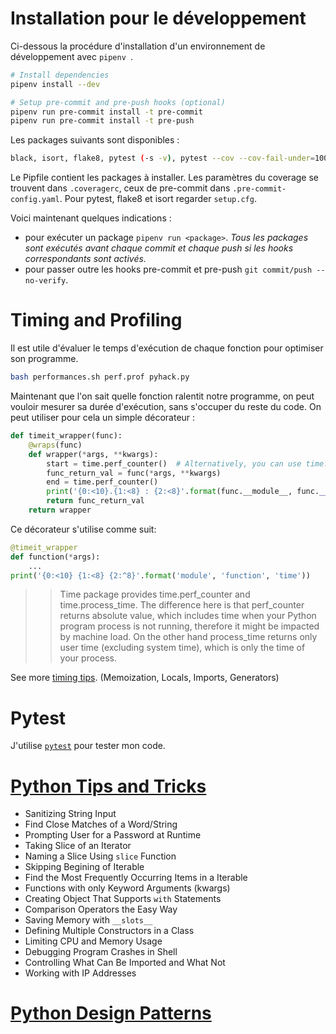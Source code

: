 # Installation pour le développement
Ci-dessous la procédure d'installation d'un environnement de développement avec ```pipenv ```.
```sh
# Install dependencies
pipenv install --dev

# Setup pre-commit and pre-push hooks (optional)
pipenv run pre-commit install -t pre-commit
pipenv run pre-commit install -t pre-push
```
Les packages suivants sont disponibles :
```sh
black, isort, flake8, pytest (-s -v), pytest --cov --cov-fail-under=100
```

Le Pipfile contient les packages à installer.
Les paramètres du coverage se trouvent dans ```.coveragerc```, ceux de pre-commit dans ```.pre-commit-config.yaml```.
Pour pytest, flake8 et isort regarder ```setup.cfg```.

Voici maintenant quelques indications :
 - pour exécuter un package ```pipenv run <package>```.
 *Tous les packages sont exécutés avant chaque commit et chaque push si les hooks correspondants sont activés.*
 - pour passer outre les hooks pre-commit et pre-push ```git commit/push --no-verify```.

# Timing and Profiling
Il est utile d'évaluer le temps d'exécution de chaque fonction pour optimiser son programme.
```sh
bash performances.sh perf.prof pyhack.py
```
Maintenant que l'on sait quelle fonction ralentit notre programme, on peut vouloir mesurer sa durée d'exécution, sans s'occuper du reste du code. On peut utiliser pour cela un simple décorateur :
```python
def timeit_wrapper(func):
    @wraps(func)
    def wrapper(*args, **kwargs):
        start = time.perf_counter()  # Alternatively, you can use time.process_time()
        func_return_val = func(*args, **kwargs)
        end = time.perf_counter()
        print('{0:<10}.{1:<8} : {2:<8}'.format(func.__module__, func.__name__, end - start))
        return func_return_val
    return wrapper
```
Ce décorateur s'utilise comme suit:
```python
@timeit_wrapper
def function(*args):
    ...
print('{0:<10} {1:<8} {2:^8}'.format('module', 'function', 'time'))
```

> > Time package provides time.perf_counter and time.process_time. The difference here is that perf_counter returns absolute value, which includes time when your Python program process is not running, therefore it might be impacted by machine load. On the other hand process_time returns only user time (excluding system time), which is only the time of your process.

See more [timing tips](timing-tips.md). (Memoization, Locals, Imports, Generators)

# Pytest

J'utilise [```pytest```](pytest.md) pour tester mon code.

# [Python Tips and Tricks](python-tips-and-tricks.md)

 * Sanitizing String Input
 * Find Close Matches of a Word/String
 * Prompting User for a Password at Runtime
 * Taking Slice of an Iterator
 * Naming a Slice Using ```slice``` Function
 * Skipping Begining of Iterable
 * Find the Most Frequently Occurring Items in a Iterable
 * Functions with only Keyword Arguments (kwargs)
 * Creating Object That Supports ```with``` Statements
 * Comparison Operators the Easy Way
 * Saving Memory with ```__slots__```
 * Defining Multiple Constructors in a Class
 * Limiting CPU and Memory Usage
 * Debugging Program Crashes in Shell
 * Controlling What Can Be Imported and What Not
 * Working with IP Addresses

# [Python Design Patterns](python-design-patterns.md)

<!--stackedit_data:
eyJoaXN0b3J5IjpbNjAwNzQ0Njc3XX0=
-->